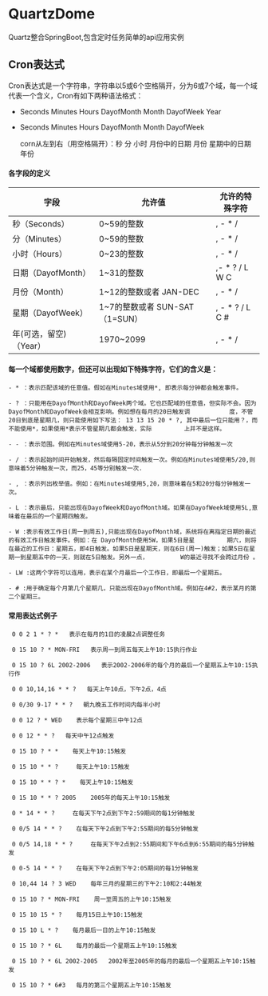 # QuartzDome
Quartz整合SpringBoot,包含定时任务简单的api应用实例

## Cron表达式
Cron表达式是一个字符串，字符串以5或6个空格隔开，分为6或7个域，每一个域代表一个含义，Cron有如下两种语法格式：
- Seconds Minutes Hours DayofMonth Month DayofWeek Year
- Seconds Minutes Hours DayofMonth Month DayofWeek

    corn从左到右（用空格隔开）：秒 分 小时 月份中的日期 月份 星期中的日期 年份
    
#### 各字段的定义
|字段|允许值|允许的特殊字符|
|-|-|-|
|秒（Seconds）|0~59的整数	| , - * /|
|分（Minutes）|0~59的整数	| , - * /|
|小时（Hours）|0~23的整数	|, - * /|
|日期（DayofMonth）|1~31的整数|,- * ? / L W C|
|月份（Month）|1~12的整数或者 JAN-DEC|, - * /|
|星期（DayofWeek）|1~7的整数或者 SUN-SAT （1=SUN）|, - * ? / L C #|
|年(可选，留空)（Year）	|1970~2099	|, - * /|

#### 每一个域都使用数字，但还可以出现如下特殊字符，它们的含义是：
```
- * ：表示匹配该域的任意值。假如在Minutes域使用*, 即表示每分钟都会触发事件。

- ? ：只能用在DayofMonth和DayofWeek两个域。它也匹配域的任意值，但实际不会。因为DayofMonth和DayofWeek会相互影响。例如想在每月的20日触发调           度，不管20日到底是星期几，则只能使用如下写法： 13 13 15 20 * ?, 其中最后一位只能用？，而不能使用*，如果使用*表示不管星期几都会触发，实际         上并不是这样。

- - ：表示范围。例如在Minutes域使用5-20，表示从5分到20分钟每分钟触发一次 

- / ：表示起始时间开始触发，然后每隔固定时间触发一次。例如在Minutes域使用5/20,则意味着5分钟触发一次，而25，45等分别触发一次. 

- , ：表示列出枚举值。例如：在Minutes域使用5,20，则意味着在5和20分每分钟触发一次。 

- L ：表示最后，只能出现在DayofWeek和DayofMonth域。如果在DayofWeek域使用5L,意味着在最后的一个星期四触发。 

- W :表示有效工作日(周一到周五),只能出现在DayofMonth域，系统将在离指定日期的最近的有效工作日触发事件。例如：在 DayofMonth使用5W，如果5日是星         期六，则将在最近的工作日：星期五，即4日触发。如果5日是星期天，则在6日(周一)触发；如果5日在星期一到星期五中的一天，则就在5日触发。另外一点，         W的最近寻找不会跨过月份 。

- LW :这两个字符可以连用，表示在某个月最后一个工作日，即最后一个星期五。 

- # :用于确定每个月第几个星期几，只能出现在DayofMonth域。例如在4#2，表示某月的第二个星期三。
```
#### 常用表达式例子

     0 0 2 1 * ? *   表示在每月的1日的凌晨2点调整任务
    
     0 15 10 ? * MON-FRI   表示周一到周五每天上午10:15执行作业
    
     0 15 10 ? 6L 2002-2006   表示2002-2006年的每个月的最后一个星期五上午10:15执行作
    
     0 0 10,14,16 * * ?   每天上午10点，下午2点，4点 
    
     0 0/30 9-17 * * ?   朝九晚五工作时间内每半小时 
    
     0 0 12 ? * WED    表示每个星期三中午12点 
    
     0 0 12 * * ?   每天中午12点触发 
    
     0 15 10 ? * *    每天上午10:15触发 
    
     0 15 10 * * ?     每天上午10:15触发 
    
     0 15 10 * * ? *    每天上午10:15触发 
    
     0 15 10 * * ? 2005    2005年的每天上午10:15触发 

     0 * 14 * * ?     在每天下午2点到下午2:59期间的每1分钟触发 

     0 0/5 14 * * ?    在每天下午2点到下午2:55期间的每5分钟触发 
 
     0 0/5 14,18 * * ?     在每天下午2点到2:55期间和下午6点到6:55期间的每5分钟触发 

     0 0-5 14 * * ?    在每天下午2点到下午2:05期间的每1分钟触发 

     0 10,44 14 ? 3 WED    每年三月的星期三的下午2:10和2:44触发 
 
     0 15 10 ? * MON-FRI    周一至周五的上午10:15触发 
 
     0 15 10 15 * ?    每月15日上午10:15触发 
 
     0 15 10 L * ?    每月最后一日的上午10:15触发 
 
     0 15 10 ? * 6L    每月的最后一个星期五上午10:15触发 
 
     0 15 10 ? * 6L 2002-2005   2002年至2005年的每月的最后一个星期五上午10:15触发 
    
     0 15 10 ? * 6#3   每月的第三个星期五上午10:15触发

